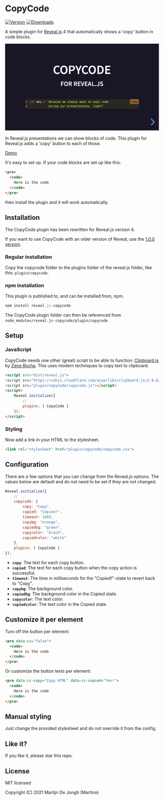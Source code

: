 # CopyCode

[![Version](https://img.shields.io/npm/v/reveal.js-copycode)](#) [![Downloads](https://img.shields.io/npm/dt/reveal.js-copycode)](https://github.com/Martinomagnifico/reveal.js-copycode/archive/refs/heads/master.zip)

A simple plugin for [Reveal.js](https://revealjs.com) 4 that automatically shows a 'copy' button in code blocks.

[![Screenshot](screenshot.png)](https://martinomagnifico.github.io/reveal.js-copycode/demo.html)

In Reveal.js presentations we can show blocks of code. This plugin for Reveal.js adds a 'copy' button to each of those. 

[Demo](https://martinomagnifico.github.io/reveal.js-copycode/demo.html)

It's easy to set up. If your code blocks are set up like this:

```html
<pre>
  <code>
    Here is the code
  </code>
</pre>
```

then install the plugin and it will work automatically.


## Installation

The CopyCode plugin has been rewritten for Reveal.js version 4.

If you want to use CopyCode with an older version of Reveal, use the [1.0.0 version](https://github.com/Martinomagnifico/reveal.js-copycode/releases).

### Regular installation

Copy the copycode folder to the plugins folder of the reveal.js folder, like this: `plugin/copycode`.


### npm installation

This plugin is published to, and can be installed from, npm.

```javascript
npm install reveal.js-copycode
```
The CopyCode plugin folder can then be referenced from `node_modules/reveal.js-copycode/plugin/copycode`


## Setup

### JavaScript



CopyCode needs one other (great) script to be able to function: [Clipboard.js](https://clipboardjs.com/) by [Zeno Rocha](https://zenorocha.com). This uses modern techniques to copy text to clipboard.

```html
<script src="dist/reveal.js">
<script src="https://cdnjs.cloudflare.com/ajax/libs/clipboard.js/2.0.6/clipboard.min.js">
<script src="plugin/copycode/copycode.js"></script>
<script>
	Reveal.initialize({
		// ...
		plugins: [ CopyCode ]
	});
</script>
```


### Styling

Now add a link in your HTML to the stylesheet. 

```html
<link rel="stylesheet" href="plugin/copycode/copycode.css">
```



## Configuration

There are a few options that you can change from the Reveal.js options. The values below are default and do not need to be set if they are not changed.

```javascript
Reveal.initialize({
	// ...
	copycode: {
		copy: "Copy",
		copied: "Copied!",
		timeout: 1000,
		copybg: "orange",
		copiedbg: "green",
		copycolor: "black",
		copiedcolor: "white"
	},
	plugins: [ CopyCode ]
});
```

* **`copy`**: The text for each copy button.
* **`copied`**: The text for each copy button when the copy action is successful.
* **`timeout`**: The time in milliseconds for the "Copied!"-state to revert back to "Copy".
* **`copybg`**: The background color.
* **`copiedbg`**: The background color in the Copied state.
* **`copycolor`**: The text color.
* **`copiedcolor`**: The text color in the Copied state.



## Customize it per element

Turn off the button per element: 

```html
<pre data-cc="false">
  <code>
    Here is the code	
  </code>
</pre>
```

Or customize the button texts per element:

```html
<pre data-cc-copy="Copy HTML" data-cc-copied="Yes!">
  <code>
    Here is the code	
  </code>
</pre>
```




## Manual styling

Just change the provided stylesheet and do not override it from the config.




## Like it?

If you like it, please star this repo.




## License
MIT licensed

Copyright (C) 2021 Martijn De Jongh (Martino)
